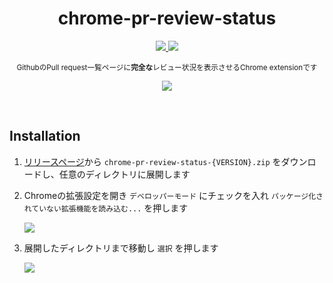 <h1 align="center">chrome-pr-review-status</h1>
<p align="center">
  <a href="https://github.com/844196/chrome-pr-review-status/releases/latest">
    <img src="https://img.shields.io/github/release/844196/chrome-pr-review-status.svg" />
  </a>
  <a href="https://travis-ci.org/844196/chrome-pr-review-status">
    <img src="https://travis-ci.org/844196/chrome-pr-review-status.svg?branch=master" />
  </a>
</p>

<p align="center">
  <sup>GithubのPull request一覧ページに<b>完全な</b>レビュー状況を表示させるChrome extensionです</sup>
</p>

<p align="center">
  <img src="https://user-images.githubusercontent.com/4990822/51089825-e7165d00-17b6-11e9-841a-77419fb805ab.gif" />
</p>

<br>

## Installation

1. [リリースページ](https://github.com/844196/chrome-pr-review-status/releases/latest)から `chrome-pr-review-status-{VERSION}.zip` をダウンロードし、任意のディレクトリに展開します

2. Chromeの拡張設定を開き `デベロッパーモード` にチェックを入れ `パッケージ化されていない拡張機能を読み込む...` を押します

   ![](https://user-images.githubusercontent.com/4990822/29319633-9f82ac3e-820f-11e7-8419-fca3a264e1f7.png)

3. 展開したディレクトリまで移動し `選択` を押します

   ![](https://user-images.githubusercontent.com/4990822/29319819-3e639584-8210-11e7-9bc0-3da37315731f.png)
